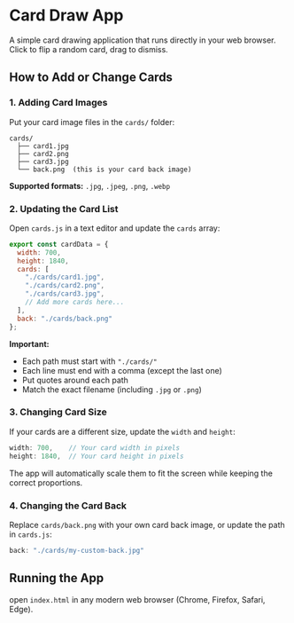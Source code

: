 # Card Draw App

A simple card drawing application that runs directly in your web browser. Click to flip a random card, drag to dismiss.

## How to Add or Change Cards

### 1. Adding Card Images

Put your card image files in the `cards/` folder:

```
cards/
  ├── card1.jpg
  ├── card2.png
  ├── card3.jpg
  └── back.png  (this is your card back image)
```

**Supported formats:** `.jpg`, `.jpeg`, `.png`, `.webp`

### 2. Updating the Card List

Open `cards.js` in a text editor and update the `cards` array:

```javascript
export const cardData = {
  width: 700,
  height: 1840,
  cards: [
    "./cards/card1.jpg",
    "./cards/card2.png",
    "./cards/card3.jpg",
    // Add more cards here...
  ],
  back: "./cards/back.png"
};
```

**Important:** 
- Each path must start with `"./cards/"`
- Each line must end with a comma (except the last one)
- Put quotes around each path
- Match the exact filename (including `.jpg` or `.png`)

### 3. Changing Card Size

If your cards are a different size, update the `width` and `height`:

```javascript
width: 700,    // Your card width in pixels
height: 1840,  // Your card height in pixels
```

The app will automatically scale them to fit the screen while keeping the correct proportions.

### 4. Changing the Card Back

Replace `cards/back.png` with your own card back image, or update the path in `cards.js`:

```javascript
back: "./cards/my-custom-back.jpg"
```

## Running the App

open `index.html` in any modern web browser (Chrome, Firefox, Safari, Edge).



